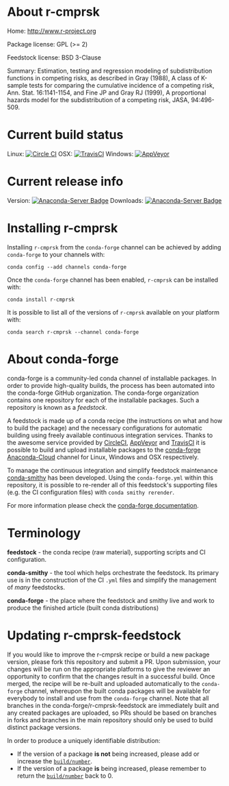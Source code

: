 About r-cmprsk
==============

Home: http://www.r-project.org

Package license: GPL (>= 2)

Feedstock license: BSD 3-Clause

Summary: Estimation, testing and regression modeling of subdistribution functions in competing risks, as described in Gray (1988), A class of K-sample tests for comparing the cumulative incidence of a competing risk, Ann. Stat. 16:1141-1154, and Fine JP and Gray RJ (1999), A proportional hazards model for the subdistribution of a competing risk, JASA, 94:496-509.



Current build status
====================

Linux: [![Circle CI](https://circleci.com/gh/conda-forge/r-cmprsk-feedstock.svg?style=shield)](https://circleci.com/gh/conda-forge/r-cmprsk-feedstock)
OSX: [![TravisCI](https://travis-ci.org/conda-forge/r-cmprsk-feedstock.svg?branch=master)](https://travis-ci.org/conda-forge/r-cmprsk-feedstock)
Windows: [![AppVeyor](https://ci.appveyor.com/api/projects/status/github/conda-forge/r-cmprsk-feedstock?svg=True)](https://ci.appveyor.com/project/conda-forge/r-cmprsk-feedstock/branch/master)

Current release info
====================
Version: [![Anaconda-Server Badge](https://anaconda.org/conda-forge/r-cmprsk/badges/version.svg)](https://anaconda.org/conda-forge/r-cmprsk)
Downloads: [![Anaconda-Server Badge](https://anaconda.org/conda-forge/r-cmprsk/badges/downloads.svg)](https://anaconda.org/conda-forge/r-cmprsk)

Installing r-cmprsk
===================

Installing `r-cmprsk` from the `conda-forge` channel can be achieved by adding `conda-forge` to your channels with:

```
conda config --add channels conda-forge
```

Once the `conda-forge` channel has been enabled, `r-cmprsk` can be installed with:

```
conda install r-cmprsk
```

It is possible to list all of the versions of `r-cmprsk` available on your platform with:

```
conda search r-cmprsk --channel conda-forge
```


About conda-forge
=================

conda-forge is a community-led conda channel of installable packages.
In order to provide high-quality builds, the process has been automated into the
conda-forge GitHub organization. The conda-forge organization contains one repository
for each of the installable packages. Such a repository is known as a *feedstock*.

A feedstock is made up of a conda recipe (the instructions on what and how to build
the package) and the necessary configurations for automatic building using freely
available continuous integration services. Thanks to the awesome service provided by
[CircleCI](https://circleci.com/), [AppVeyor](http://www.appveyor.com/)
and [TravisCI](https://travis-ci.org/) it is possible to build and upload installable
packages to the [conda-forge](https://anaconda.org/conda-forge)
[Anaconda-Cloud](http://docs.anaconda.org/) channel for Linux, Windows and OSX respectively.

To manage the continuous integration and simplify feedstock maintenance
[conda-smithy](http://github.com/conda-forge/conda-smithy) has been developed.
Using the ``conda-forge.yml`` within this repository, it is possible to re-render all of
this feedstock's supporting files (e.g. the CI configuration files) with ``conda smithy rerender``.

For more information please check the [conda-forge documentation](https://conda-forge.org/docs/).

Terminology
===========

**feedstock** - the conda recipe (raw material), supporting scripts and CI configuration.

**conda-smithy** - the tool which helps orchestrate the feedstock.
                   Its primary use is in the construction of the CI ``.yml`` files
                   and simplify the management of *many* feedstocks.

**conda-forge** - the place where the feedstock and smithy live and work to
                  produce the finished article (built conda distributions)


Updating r-cmprsk-feedstock
===========================

If you would like to improve the r-cmprsk recipe or build a new
package version, please fork this repository and submit a PR. Upon submission,
your changes will be run on the appropriate platforms to give the reviewer an
opportunity to confirm that the changes result in a successful build. Once
merged, the recipe will be re-built and uploaded automatically to the
`conda-forge` channel, whereupon the built conda packages will be available for
everybody to install and use from the `conda-forge` channel.
Note that all branches in the conda-forge/r-cmprsk-feedstock are
immediately built and any created packages are uploaded, so PRs should be based
on branches in forks and branches in the main repository should only be used to
build distinct package versions.

In order to produce a uniquely identifiable distribution:
 * If the version of a package **is not** being increased, please add or increase
   the [``build/number``](http://conda.pydata.org/docs/building/meta-yaml.html#build-number-and-string).
 * If the version of a package **is** being increased, please remember to return
   the [``build/number``](http://conda.pydata.org/docs/building/meta-yaml.html#build-number-and-string)
   back to 0.